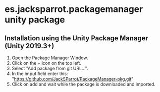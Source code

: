 # es.jacksparrot.packagemanager unity package

## Installation using the Unity Package Manager (Unity 2019.3+)
1. Open the Package Manager Window. 
2. Click on the + icon on the top left.
3. Select "Add package from git URL...".
4. In the imput field enter this: "https://github.com/JackSParrot/PackageManager-pkg.git"
5. Click on add and wait while the package is downloaded and imported.
